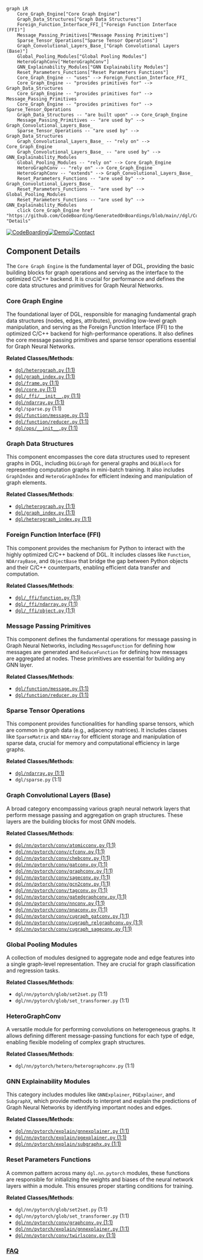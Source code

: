 ```mermaid
graph LR
    Core_Graph_Engine["Core Graph Engine"]
    Graph_Data_Structures["Graph Data Structures"]
    Foreign_Function_Interface_FFI_["Foreign Function Interface (FFI)"]
    Message_Passing_Primitives["Message Passing Primitives"]
    Sparse_Tensor_Operations["Sparse Tensor Operations"]
    Graph_Convolutional_Layers_Base_["Graph Convolutional Layers (Base)"]
    Global_Pooling_Modules["Global Pooling Modules"]
    HeteroGraphConv["HeteroGraphConv"]
    GNN_Explainability_Modules["GNN Explainability Modules"]
    Reset_Parameters_Functions["Reset Parameters Functions"]
    Core_Graph_Engine -- "uses" --> Foreign_Function_Interface_FFI_
    Core_Graph_Engine -- "provides primitives for" --> Graph_Data_Structures
    Core_Graph_Engine -- "provides primitives for" --> Message_Passing_Primitives
    Core_Graph_Engine -- "provides primitives for" --> Sparse_Tensor_Operations
    Graph_Data_Structures -- "are built upon" --> Core_Graph_Engine
    Message_Passing_Primitives -- "are used by" --> Graph_Convolutional_Layers_Base_
    Sparse_Tensor_Operations -- "are used by" --> Graph_Data_Structures
    Graph_Convolutional_Layers_Base_ -- "rely on" --> Core_Graph_Engine
    Graph_Convolutional_Layers_Base_ -- "are used by" --> GNN_Explainability_Modules
    Global_Pooling_Modules -- "rely on" --> Core_Graph_Engine
    HeteroGraphConv -- "rely on" --> Core_Graph_Engine
    HeteroGraphConv -- "extends" --> Graph_Convolutional_Layers_Base_
    Reset_Parameters_Functions -- "are used by" --> Graph_Convolutional_Layers_Base_
    Reset_Parameters_Functions -- "are used by" --> Global_Pooling_Modules
    Reset_Parameters_Functions -- "are used by" --> GNN_Explainability_Modules
    click Core_Graph_Engine href "https://github.com/CodeBoarding/GeneratedOnBoardings/blob/main//dgl/Core_Graph_Engine.md" "Details"
```
[![CodeBoarding](https://img.shields.io/badge/Generated%20by-CodeBoarding-9cf?style=flat-square)](https://github.com/CodeBoarding/CodeBoarding)[![Demo](https://img.shields.io/badge/Try%20our-Demo-blue?style=flat-square)](https://www.codeboarding.org/demo)[![Contact](https://img.shields.io/badge/Contact%20us%20-%20contact@codeboarding.org-lightgrey?style=flat-square)](mailto:contact@codeboarding.org)

## Component Details

The `Core Graph Engine` is the fundamental layer of DGL, providing the basic building blocks for graph operations and serving as the interface to the optimized C/C++ backend. It is crucial for performance and defines the core data structures and primitives for Graph Neural Networks.

### Core Graph Engine
The foundational layer of DGL, responsible for managing fundamental graph data structures (nodes, edges, attributes), providing low-level graph manipulation, and serving as the Foreign Function Interface (FFI) to the optimized C/C++ backend for high-performance operations. It also defines the core message passing primitives and sparse tensor operations essential for Graph Neural Networks.


**Related Classes/Methods**:

- <a href="https://github.com/dmlc/dgl/blob/master/python/dgl/heterograph.py#L1-L1" target="_blank" rel="noopener noreferrer">`dgl/heterograph.py` (1:1)</a>
- <a href="https://github.com/dmlc/dgl/blob/master/python/dgl/graph_index.py#L1-L1" target="_blank" rel="noopener noreferrer">`dgl/graph_index.py` (1:1)</a>
- <a href="https://github.com/dmlc/dgl/blob/master/python/dgl/frame.py#L1-L1" target="_blank" rel="noopener noreferrer">`dgl/frame.py` (1:1)</a>
- <a href="https://github.com/dmlc/dgl/blob/master/python/dgl/core.py#L1-L1" target="_blank" rel="noopener noreferrer">`dgl/core.py` (1:1)</a>
- <a href="https://github.com/dmlc/dgl/blob/master/python/dgl/_ffi/__init__.py#L1-L1" target="_blank" rel="noopener noreferrer">`dgl/_ffi/__init__.py` (1:1)</a>
- <a href="https://github.com/dmlc/dgl/blob/master/python/dgl/ndarray.py#L1-L1" target="_blank" rel="noopener noreferrer">`dgl/ndarray.py` (1:1)</a>
- `dgl/sparse.py` (1:1)
- <a href="https://github.com/dmlc/dgl/blob/master/python/dgl/function/message.py#L1-L1" target="_blank" rel="noopener noreferrer">`dgl/function/message.py` (1:1)</a>
- <a href="https://github.com/dmlc/dgl/blob/master/python/dgl/function/reducer.py#L1-L1" target="_blank" rel="noopener noreferrer">`dgl/function/reducer.py` (1:1)</a>
- <a href="https://github.com/dmlc/dgl/blob/master/python/dgl/ops/__init__.py#L1-L1" target="_blank" rel="noopener noreferrer">`dgl/ops/__init__.py` (1:1)</a>


### Graph Data Structures
This component encompasses the core data structures used to represent graphs in DGL, including `DGLGraph` for general graphs and `DGLBlock` for representing computation graphs in mini-batch training. It also includes `GraphIndex` and `HeteroGraphIndex` for efficient indexing and manipulation of graph elements.


**Related Classes/Methods**:

- <a href="https://github.com/dmlc/dgl/blob/master/python/dgl/heterograph.py#L1-L1" target="_blank" rel="noopener noreferrer">`dgl/heterograph.py` (1:1)</a>
- <a href="https://github.com/dmlc/dgl/blob/master/python/dgl/graph_index.py#L1-L1" target="_blank" rel="noopener noreferrer">`dgl/graph_index.py` (1:1)</a>
- <a href="https://github.com/dmlc/dgl/blob/master/python/dgl/heterograph_index.py#L1-L1" target="_blank" rel="noopener noreferrer">`dgl/heterograph_index.py` (1:1)</a>


### Foreign Function Interface (FFI)
This component provides the mechanism for Python to interact with the highly optimized C/C++ backend of DGL. It includes classes like `Function`, `NDArrayBase`, and `ObjectBase` that bridge the gap between Python objects and their C/C++ counterparts, enabling efficient data transfer and computation.


**Related Classes/Methods**:

- <a href="https://github.com/dmlc/dgl/blob/master/python/dgl/_ffi/function.py#L1-L1" target="_blank" rel="noopener noreferrer">`dgl/_ffi/function.py` (1:1)</a>
- <a href="https://github.com/dmlc/dgl/blob/master/python/dgl/_ffi/ndarray.py#L1-L1" target="_blank" rel="noopener noreferrer">`dgl/_ffi/ndarray.py` (1:1)</a>
- <a href="https://github.com/dmlc/dgl/blob/master/python/dgl/_ffi/object.py#L1-L1" target="_blank" rel="noopener noreferrer">`dgl/_ffi/object.py` (1:1)</a>


### Message Passing Primitives
This component defines the fundamental operations for message passing in Graph Neural Networks, including `MessageFunction` for defining how messages are generated and `ReduceFunction` for defining how messages are aggregated at nodes. These primitives are essential for building any GNN layer.


**Related Classes/Methods**:

- <a href="https://github.com/dmlc/dgl/blob/master/python/dgl/function/message.py#L1-L1" target="_blank" rel="noopener noreferrer">`dgl/function/message.py` (1:1)</a>
- <a href="https://github.com/dmlc/dgl/blob/master/python/dgl/function/reducer.py#L1-L1" target="_blank" rel="noopener noreferrer">`dgl/function/reducer.py` (1:1)</a>


### Sparse Tensor Operations
This component provides functionalities for handling sparse tensors, which are common in graph data (e.g., adjacency matrices). It includes classes like `SparseMatrix` and `NDArray` for efficient storage and manipulation of sparse data, crucial for memory and computational efficiency in large graphs.


**Related Classes/Methods**:

- <a href="https://github.com/dmlc/dgl/blob/master/python/dgl/ndarray.py#L1-L1" target="_blank" rel="noopener noreferrer">`dgl/ndarray.py` (1:1)</a>
- `dgl/sparse.py` (1:1)


### Graph Convolutional Layers (Base)
A broad category encompassing various graph neural network layers that perform message passing and aggregation on graph structures. These layers are the building blocks for most GNN models.


**Related Classes/Methods**:

- <a href="https://github.com/dmlc/dgl/blob/master/python/dgl/nn/pytorch/conv/atomicconv.py#L1-L1" target="_blank" rel="noopener noreferrer">`dgl/nn/pytorch/conv/atomicconv.py` (1:1)</a>
- <a href="https://github.com/dmlc/dgl/blob/master/python/dgl/nn/pytorch/conv/cfconv.py#L1-L1" target="_blank" rel="noopener noreferrer">`dgl/nn/pytorch/conv/cfconv.py` (1:1)</a>
- <a href="https://github.com/dmlc/dgl/blob/master/python/dgl/nn/pytorch/conv/chebconv.py#L1-L1" target="_blank" rel="noopener noreferrer">`dgl/nn/pytorch/conv/chebconv.py` (1:1)</a>
- <a href="https://github.com/dmlc/dgl/blob/master/python/dgl/nn/pytorch/conv/gatconv.py#L1-L1" target="_blank" rel="noopener noreferrer">`dgl/nn/pytorch/conv/gatconv.py` (1:1)</a>
- <a href="https://github.com/dmlc/dgl/blob/master/python/dgl/nn/pytorch/conv/graphconv.py#L1-L1" target="_blank" rel="noopener noreferrer">`dgl/nn/pytorch/conv/graphconv.py` (1:1)</a>
- <a href="https://github.com/dmlc/dgl/blob/master/python/dgl/nn/pytorch/conv/sageconv.py#L1-L1" target="_blank" rel="noopener noreferrer">`dgl/nn/pytorch/conv/sageconv.py` (1:1)</a>
- <a href="https://github.com/dmlc/dgl/blob/master/python/dgl/nn/pytorch/conv/gcn2conv.py#L1-L1" target="_blank" rel="noopener noreferrer">`dgl/nn/pytorch/conv/gcn2conv.py` (1:1)</a>
- <a href="https://github.com/dmlc/dgl/blob/master/python/dgl/nn/pytorch/conv/tagconv.py#L1-L1" target="_blank" rel="noopener noreferrer">`dgl/nn/pytorch/conv/tagconv.py` (1:1)</a>
- <a href="https://github.com/dmlc/dgl/blob/master/python/dgl/nn/pytorch/conv/gatedgraphconv.py#L1-L1" target="_blank" rel="noopener noreferrer">`dgl/nn/pytorch/conv/gatedgraphconv.py` (1:1)</a>
- <a href="https://github.com/dmlc/dgl/blob/master/python/dgl/nn/pytorch/conv/nnconv.py#L1-L1" target="_blank" rel="noopener noreferrer">`dgl/nn/pytorch/conv/nnconv.py` (1:1)</a>
- <a href="https://github.com/dmlc/dgl/blob/master/python/dgl/nn/pytorch/conv/pnaconv.py#L1-L1" target="_blank" rel="noopener noreferrer">`dgl/nn/pytorch/conv/pnaconv.py` (1:1)</a>
- <a href="https://github.com/dmlc/dgl/blob/master/python/dgl/nn/pytorch/conv/cugraph_gatconv.py#L1-L1" target="_blank" rel="noopener noreferrer">`dgl/nn/pytorch/conv/cugraph_gatconv.py` (1:1)</a>
- <a href="https://github.com/dmlc/dgl/blob/master/python/dgl/nn/pytorch/conv/cugraph_relgraphconv.py#L1-L1" target="_blank" rel="noopener noreferrer">`dgl/nn/pytorch/conv/cugraph_relgraphconv.py` (1:1)</a>
- <a href="https://github.com/dmlc/dgl/blob/master/python/dgl/nn/pytorch/conv/cugraph_sageconv.py#L1-L1" target="_blank" rel="noopener noreferrer">`dgl/nn/pytorch/conv/cugraph_sageconv.py` (1:1)</a>


### Global Pooling Modules
A collection of modules designed to aggregate node and edge features into a single graph-level representation. They are crucial for graph classification and regression tasks.


**Related Classes/Methods**:

- `dgl/nn/pytorch/glob/set2set.py` (1:1)
- `dgl/nn/pytorch/glob/set_transformer.py` (1:1)


### HeteroGraphConv
A versatile module for performing convolutions on heterogeneous graphs. It allows defining different message-passing functions for each type of edge, enabling flexible modeling of complex graph structures.


**Related Classes/Methods**:

- `dgl/nn/pytorch/hetero/heterographconv.py` (1:1)


### GNN Explainability Modules
This category includes modules like `GNNExplainer`, `PGExplainer`, and `SubgraphX`, which provide methods to interpret and explain the predictions of Graph Neural Networks by identifying important nodes and edges.


**Related Classes/Methods**:

- <a href="https://github.com/dmlc/dgl/blob/master/python/dgl/nn/pytorch/explain/gnnexplainer.py#L1-L1" target="_blank" rel="noopener noreferrer">`dgl/nn/pytorch/explain/gnnexplainer.py` (1:1)</a>
- <a href="https://github.com/dmlc/dgl/blob/master/python/dgl/nn/pytorch/explain/pgexplainer.py#L1-L1" target="_blank" rel="noopener noreferrer">`dgl/nn/pytorch/explain/pgexplainer.py` (1:1)</a>
- <a href="https://github.com/dmlc/dgl/blob/master/python/dgl/nn/pytorch/explain/subgraphx.py#L1-L1" target="_blank" rel="noopener noreferrer">`dgl/nn/pytorch/explain/subgraphx.py` (1:1)</a>


### Reset Parameters Functions
A common pattern across many `dgl.nn.pytorch` modules, these functions are responsible for initializing the weights and biases of the neural network layers within a module. This ensures proper starting conditions for training.


**Related Classes/Methods**:

- `dgl/nn/pytorch/glob/set2set.py` (1:1)
- `dgl/nn/pytorch/glob/set_transformer.py` (1:1)
- <a href="https://github.com/dmlc/dgl/blob/master/python/dgl/nn/pytorch/conv/graphconv.py#L1-L1" target="_blank" rel="noopener noreferrer">`dgl/nn/pytorch/conv/graphconv.py` (1:1)</a>
- <a href="https://github.com/dmlc/dgl/blob/master/python/dgl/nn/pytorch/explain/gnnexplainer.py#L1-L1" target="_blank" rel="noopener noreferrer">`dgl/nn/pytorch/explain/gnnexplainer.py` (1:1)</a>
- <a href="https://github.com/dmlc/dgl/blob/master/python/dgl/nn/pytorch/conv/twirlsconv.py#L1-L1" target="_blank" rel="noopener noreferrer">`dgl/nn/pytorch/conv/twirlsconv.py` (1:1)</a>




### [FAQ](https://github.com/CodeBoarding/GeneratedOnBoardings/tree/main?tab=readme-ov-file#faq)